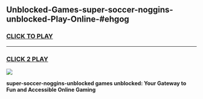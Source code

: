 
## Unblocked-Games-super-soccer-noggins-unblocked-Play-Online-#ehgog
<h3>
<a href="https://premium.freeplayer.one?title=super-soccer-noggins-unblocked&ref=24F">CLICK TO PLAY</a></h3>
<hr>

<h3>
<a href="https://premium.freeplayer.one?title=super-soccer-noggins-unblocked&ref=24F">CLICK 2 PLAY</a>
  
</h3>

<a href="https://premium.freeplayer.one?title=super-soccer-noggins-unblocked&ref=24F/"><img src="https://clearcache.store/games.png"></a>


**super-soccer-noggins-unblocked games unblocked: Your Gateway to Fun and Accessible Online Gaming**
